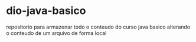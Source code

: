 # dio-java-basico
repositorio para armazenar todo o conteudo do curso java basico
alterando o conteudo de um arquivo de forma local